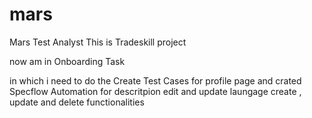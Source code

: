 # mars
Mars Test Analyst
This is Tradeskill project

now am in Onboarding Task

in which i need to do the Create Test Cases  for profile page 
and crated  Specflow Automation for descritpion edit and update
laungage create , update and delete functionalities 
